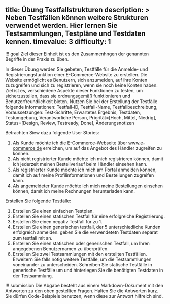 title: Übung Testfallstrukturen
description: >
  Neben Testfällen können weitere Strukturen verwendet werden. Hier lernen Sie Testsammlungen, Testpläne und Testdaten kennen.
timevalue: 3
difficulty: 1
---
!!! goal
  Ziel dieser Einheit ist es den Zusammenhngen der genannten Begriffe in der Praxis zu üben.

In dieser Übung werden Sie gebeten, Testfälle für die Anmelde- und Registrierungsfunktion einer E-Commerce-Website zu erstellen. Die Website ermöglicht es Benutzern, sich anzumelden, auf ihre Konten zuzugreifen und sich zu registrieren, wenn sie noch keine Konten haben. Ziel ist es, verschiedene Aspekte dieser Funktionen zu testen, um sicherzustellen, dass sie ordnungsgemäß funktionieren und Benutzerfreundlichkeit bieten. Nutzen Sie bei der Erstellung der Testfälle folgende Informationen: Testfall-ID, Testfall-Name, Testfallbeschreibung, Voraussetzungen: Test-Schritte, Erwartetes Ergebnis, Testdaten, Testumgebung, Verantworliche Person, Priorität=[Hoch, Mittel, Niedrig], Status=[Design, Review, Testready, Done], Änderungsnotizen

Betrachten Siew dazu folgende User Stories:

1. Als Kunde möchte ich die E-Commerce-Webseite über www.e-commerce.de erreichen, um auf das Angebot des Händler zugreifen zu können.
2. Als nicht registrierter Kunde möchte ich mich registrieren können, damit ich jederzeit meinen Bestellverlauf beim Händler einsehen kann.
3. Als registrierter Kunde möchte ich mich am Portal anmelden können, damit ich auf meine Profilinformationen und Bestellungen zugreifen kann.
4. Als angemeldeter Kunde möchte ich mich meine Bestellungen einsehen können, damit ich meine Rechnungen herunterladen kann.

Erstellen Sie folgende Testfälle:

1. Erstellen Sie einen einfachen Testplan.
2. Erstellen Sie einen statischen Testfall für eine erfolgreiche Registrierung.
3. Erstellen Sie einen negativ Testfall für zu 1.
4. Erstellen Sie einen generischen testfall, der 5 unterschiedliche Kunden erfolgreich anmelden. geben Sie die verwendetetn Testdaten separat zum testfall mit an.
5. Erstellen Sie einen statischen oder generischen Testfall, um Ihren angegebenen Benutzernamen zu überprüfen.
6. Erstellen Sie zwei Testsammlungen mit den erstellten Testfällen. Erweitern Sie falls nötig weitere Testfälle, um die Testsammlungen voneinander zu unterscheiden. Schreiben Sie statische Testfälle in generische Testfälle um und hinterlegen Sie die benötigten Testdaten in der Testsammlung.

!!! submission
  Die Abgabe besteht aus einem Markdown-Dokument mit den Antworten zu den oben gestellten Fragen.
  Halten Sie die Antworten kurz.
  Sie dürfen Code-Beispiele benutzen, wenn diese zur Antwort hilfreich sind.

